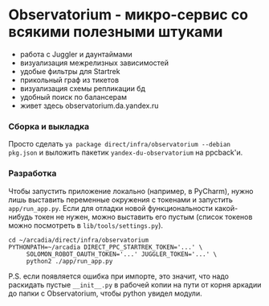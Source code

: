# Observatorium - микро-сервис со всякими полезными штуками

* работа с Juggler и даунтаймами
* визуализация межрелизных зависимостей
* удобые фильтры для Startrek
* прикольный граф из тикетов
* визуализация схемы репликации бд
* удобный поиск по балансерам
* живет здесь observatorium.da.yandex.ru

### Сборка и выкладка
Просто сделать ```ya package direct/infra/observatorium --debian pkg.json``` и выложить пакетик ```yandex-du-observatorium``` на ppcback'и.

### Разработка
Чтобы запустить приложение локально (например, в PyCharm), нужно лишь выставить переменные окружения c токенами и запустить ```app/run_app.py```. Если для отладки новой функциональности какой-нибудь токен не нужен, можно выставить его пустым (список токенов можно посмотреть в ```lib/tools/settings.py```).

    cd ~/arcadia/direct/infra/observatorium
    PYTHONPATH=~/arcadia DIRECT_PPC_STARTREK_TOKEN='...' \
         SOLOMON_ROBOT_OAUTH_TOKEN='...' JUGGLER_TOKEN='...' \
         python2 ./app/run_app.py

P.S. если появляется ошибка при импорте, это значит, что надо раскидать пустые ```__init__.py``` в рабочей копии на пути от корня аркадии до папки с Observatorium, чтобы python увидел модули.
